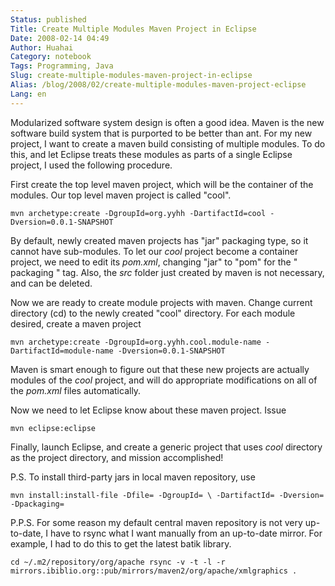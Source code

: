 ```yaml
---
Status: published
Title: Create Multiple Modules Maven Project in Eclipse
Date: 2008-02-14 04:49
Author: Huahai
Category: notebook
Tags: Programming, Java
Slug: create-multiple-modules-maven-project-in-eclipse
Alias: /blog/2008/02/create-multiple-modules-maven-project-eclipse
Lang: en
---
```


Modularized software system design is often a good idea. Maven is the new software build system that is purported to be better than ant. For my new project, I want to create a maven build consisting of multiple modules. To do this, and let Eclipse treats these modules as parts of a single Eclipse project, I used the following procedure.

First create the top level maven project, which will be the container of the modules. Our top level maven project is called "cool".

`mvn archetype:create -DgroupId=org.yyhh -DartifactId=cool -Dversion=0.0.1-SNAPSHOT`

By default, newly created maven projects has "jar" packaging type, so it cannot have sub-modules. To let our *cool* project become a container project, we need to edit its *pom.xml*, changing "jar" to "pom" for the " packaging " tag. Also, the *src* folder just created by maven is not necessary, and can be deleted.

Now we are ready to create module projects with maven. Change current directory (cd) to the newly created "cool" directory. For each module desired, create a maven project

`mvn archetype:create -DgroupId=org.yyhh.cool.module-name -DartifactId=module-name -Dversion=0.0.1-SNAPSHOT`

Maven is smart enough to figure out that these new projects are actually modules of the *cool* project, and will do appropriate modifications on all of the *pom.xml* files automatically.

Now we need to let Eclipse know about these maven project. Issue

`mvn eclipse:eclipse`

Finally, launch Eclipse, and create a generic project that uses *cool* directory as the project directory, and mission accomplished!

P.S. To install third-party jars in local maven repository, use  

`mvn install:install-file -Dfile= -DgroupId= \ -DartifactId= -Dversion= -Dpackaging=`

P.P.S. For some reason my default central maven repository is not very up-to-date, I have to rsync what I want manually from an up-to-date mirror. For example, I had to do this to get the latest batik library.  

`cd ~/.m2/repository/org/apache rsync -v -t -l -r mirrors.ibiblio.org::pub/mirrors/maven2/org/apache/xmlgraphics .`
